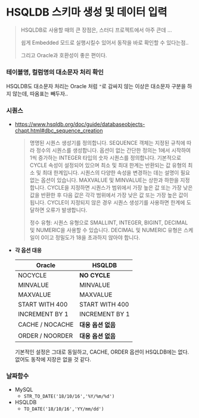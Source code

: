 # HSQLDB 스키마 생성 및 데이터 입력

> HSQLDB로 사용할 때의 큰 장점은, 스터디 프로젝트에서 아주 큰데 ...
>
> 쉽게 Embedded 모드로 실행시킬수 있어서 동작을 바로 확인할 수 있다는점..
>
> 그리고 Oracle과 호환성이 좋은 편이다.



### 테이블명, 컬럼명의 대소문자 처리 확인

HSQLDB도 대소문자 처리는 Oracle 처럼 `"`로 감싸지 않는 이상은 대소문자 구분을 하지 않는데, 따옴표는 빼두자..



### 시퀀스

* https://www.hsqldb.org/doc/guide/databaseobjects-chapt.html#dbc_sequence_creation

  > 명명된 시퀀스 생성기를 정의합니다. SEQUENCE 객체는 지정된 규칙에 따라 정수의 시퀀스를 생성합니다. 옵션이 없는 간단한 정의는 1에서 시작하여 1씩 증가하는 INTEGER 타입의 숫자 시퀀스를 정의합니다. 기본적으로 CYCLE 속성이 설정되어 있으며 최소 및 최대 한계는 반환되는 값 유형의 최소 및 최대 한계입니다. 시퀀스의 다양한 속성을 변경하는 데는 설명이 필요 없는 옵션이 있습니다. MAXVALUE 및 MINVALUE는 상한과 하한을 지정합니다. CYCLE을 지정하면 시퀀스가 범위에서 가장 높은 값 또는 가장 낮은 값을 반환한 후 다음 값은 각각 범위에서 가장 낮은 값 또는 가장 높은 값이 됩니다. CYCLE이 지정되지 않은 경우 시퀀스 생성기를 사용하면 한계에 도달하면 오류가 발생합니다.
  >
  > 정수 유형: 시퀀스 유형으로 SMALLINT, INTEGER, BIGINT, DECIMAL 및 NUMERIC을 사용할 수 있습니다. DECIMAL 및 NUMERIC 유형은 스케일이 0이고 정밀도가 18을 초과하지 않아야 합니다.

  

* **각 옵션 대응**

  | Oracle         | HSQLDB         |
  | -------------- | -------------- |
  | NOCYCLE        | **NO CYCLE**   |
  | MINVALUE       | MINVALUE       |
  | MAXVALUE       | MAXVALUE       |
  | START WITH 400 | START WITH 400 |
  | INCREMENT BY 1 | INCREMENT BY 1 |
  | CACHE / NOCACHE | **대응 옵션 없음** |
  | ORDER / NOORDER | **대응 옵션 없음** |

  기본적인 설정은 그대로 동일하고, CACHE, ORDER 옵션이 HSQLDB에는 없다. 없어도 동작에 지장은 없을 것 같다.



### 날짜함수

* MySQL 
  * `STR_TO_DATE('18/10/16','%Y/%m/%d')`
* HSQLDB
  * `TO_DATE('18/10/16','YY/mm/dd')`
